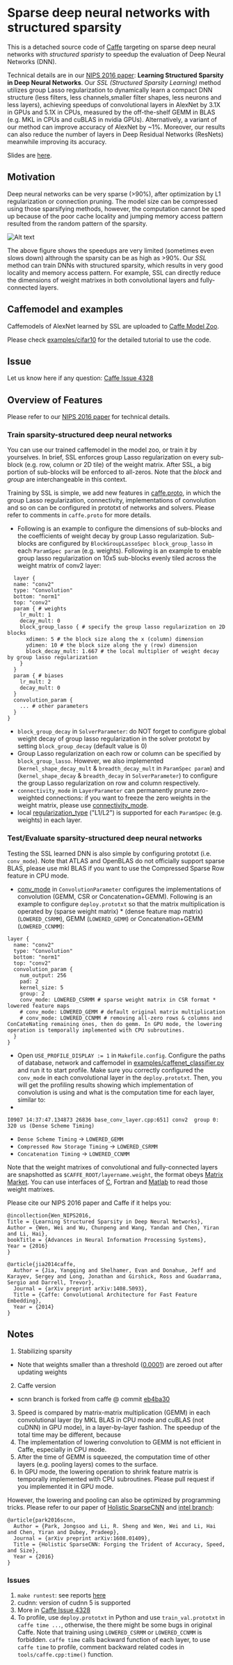 # Sparse deep neural networks with structured sparsity

This is a detached source code of [Caffe](http://caffe.berkeleyvision.org/) targeting on sparse deep neural networks with *structured sparisty* to speedup the evaluation of Deep Neural Networks (DNN).

Technical details are in our [NIPS 2016 paper](http://papers.nips.cc/paper/6504-learning-structured-sparsity-in-deep-neural-networks.pdf): **Learning Structured Sparsity in Deep Neural Networks**.
Our *SSL (Structured Sparsity Learning)* method utilizes group Lasso regularization to dynamically learn a compact DNN structure (less filters, less channels,smaller filter shapes, less neurons and less layers), achieving speedups of convolutional layers in AlexNet by 3.1X in GPUs and 5.1X in CPUs, measured by the off-the-shelf GEMM in BLAS (e.g. MKL in CPUs and cuBLAS in nvidia GPUs). Alternatively, a variant of our method can improve accuracy of AlexNet by ~1%. Moreover, our results can also reduce the number of layers in Deep Residual Networks (ResNets) meanwhile improving its accuracy.

Slides are [here](/docs/WEN_NIPS2016.pdf).

## Motivation
Deep neural networks can be very sparse (>90%), after optimization by L1 regularization or connection pruning. The model size can be compressed using those sparsifying methods, however, the computation cannot be sped up because of the poor cache locality and jumping memory access pattern resulted from the random pattern of the sparsity.

![Alt text](/models/bvlc_reference_caffenet/speedups.png?raw=true "Speedup vs. sparsity")

The above figure shows the speedups are very limited (sometimes even slows down) althrough the sparsity can be as high as >90%. Our *SSL* method can train DNNs with structured sparsity, which results in very good locality and memory access pattern. For example, SSL can directly reduce the dimensions of weight matrixes in both convolutional layers and fully-connected layers.

## Caffemodel and examples
Caffemodels of AlexNet learned by SSL are uploaded to [Caffe Model Zoo](https://github.com/BVLC/caffe/wiki/Model-Zoo#learning-structured-sparsity-in-deep-neural-networks).

Please check [examples/cifar10](/examples/cifar10/readme.md) for the detailed tutorial to use the code.

## Issue
Let us know here if any question: [Caffe Issue 4328](https://github.com/BVLC/caffe/issues/4328)

## Overview of Features
Please refer to our [NIPS 2016 paper](http://arxiv.org/abs/1608.03665) for technical details.
### Train sparsity-structured deep neural networks 
You can use our trained caffemodel in the model zoo, or train it by yourselves.
In brief, SSL enforces group Lasso regularization on every sub-block (e.g. row, column or 2D tile) of the weight matrix. After SSL, a big portion of sub-blocks will be enforced to all-zeros. Note that the *block* and *group* are interchangeable in this context.

Training by SSL is simple, we add new features in [caffe.proto](/src/caffe/proto/caffe.proto), in which the group Lasso regularization, connectivity, implementations of convolution and so on can be configured in prototxt of networks and solvers. Please refer to comments in `caffe.proto` for more details.
  - Following is an example to configure the dimensions of sub-blocks and the coefficients of weight decay by group Lasso regularization. Sub-blocks are configured by `BlockGroupLassoSpec block_group_lasso` in each `ParamSpec param` (e.g. weights). Following is an example to enable group lasso regularization on 10x5 sub-blocks evenly tiled across the weight matrix of conv2 layer:
```
  layer {
  name: "conv2"
  type: "Convolution"
  bottom: "norm1"
  top: "conv2"
  param { # weights
    lr_mult: 1
    decay_mult: 0
    block_group_lasso { # specify the group lasso regularization on 2D blocks
      xdimen: 5 # the block size along the x (column) dimension
      ydimen: 10 # the block size along the y (row) dimension
      block_decay_mult: 1.667 # the local multiplier of weight decay by group lasso regularization
    }
  }
  param { # biases
    lr_mult: 2
    decay_mult: 0
  }
  convolution_param {
    ... # other parameters
  }
}
```
  - `block_group_decay` in `SolverParameter`: do NOT forget to configure global weight decay of group lasso regularization in the solver prototxt by setting `block_group_decay` (default value is 0)
  - Group Lasso regularization on each row or column can be specified by `block_group_lasso`. However, we also implemented (`kernel_shape_decay_mult` & `breadth_decay_mult` in `ParamSpec param`) and (`kernel_shape_decay` & `breadth_decay`  in `SolverParameter`) to configure the group Lasso regularization on row and column respectively. 
  - `connectivity_mode` in `LayerParameter` can permanently prune zero-weighted connections: if you want to freeze the zero weights in the weight matrix, please use [connectivity_mode](/src/caffe/proto/caffe.proto#L362).
  - local [regularization_type](/src/caffe/proto/caffe.proto#L316) ("L1/L2") is supported for each `ParamSpec` (e.g. weights) in each layer.


### Test/Evaluate sparsity-structured deep neural networks 
Testing the SSL learned DNN is also simple by configuring prototxt (i.e. `conv_mode`). Note that ATLAS and OpenBLAS do not officially support sparse BLAS, please use mkl BLAS if you want to use the Compressed Sparse Row feature in CPU mode.
  - [conv_mode](/src/caffe/proto/caffe.proto#L637) in `ConvolutionParameter` configures the implementations of convolution (GEMM, CSR or Concatenation+GEMM). Following is an example to configure `deploy.prototxt` so that the matrix multiplication is operated by (sparse weight matrix) * (dense feature map matrix) (`LOWERED_CSRMM`), GEMM (`LOWERED_GEMM`) or Concatenation+GEMM (`LOWERED_CCNMM`): 
```
layer {
  name: "conv2"
  type: "Convolution"
  bottom: "norm1"
  top: "conv2"
  convolution_param {
    num_output: 256
    pad: 2
    kernel_size: 5
    group: 2
    conv_mode: LOWERED_CSRMM # sparse weight matrix in CSR format * lowered feature maps
    # conv_mode: LOWERED_GEMM # default original matrix multiplication 
    # conv_mode: LOWERED_CCNMM # removing all-zero rows & columns and ConCateNating remaining ones, then do gemm. In GPU mode, the lowering operation is temporally implemented with CPU subroutines. 
  }
}
```
 - Open `USE_PROFILE_DISPLAY := 1` in `Makefile.config`. Configure the paths of database, network and caffemodel  in [examples/caffenet_classifier.py](/examples/caffenet_classifier.py) and run it to start profile. Make sure you correctly configured the `conv_mode` in each convolutional layer in the `deploy.prototxt`. Then, you will get the profiling results showing which implementation of convolution is using and what is the computation time for each layer, similar to:
 - 
 ```
 I0907 14:37:47.134873 26836 base_conv_layer.cpp:651] conv2	 group 0: 320 us (Dense Scheme Timing)
 ```
 
  - `Dense Scheme Timing` -> `LOWERED_GEMM`
  - `Compressed Row Storage Timing` -> `LOWERED_CSRMM`
  - `Concatenation Timing` -> `LOWERED_CCNMM`


Note that the weight matrixes of convolutional and fully-connected layers are snapshotted as `$CAFFE_ROOT/layername.weight`, the format obeys [Matrix Market](http://math.nist.gov/MatrixMarket/). You can use interfaces of [C](http://math.nist.gov/MatrixMarket/mmio-c.html), Fortran and [Matlab](http://math.nist.gov/MatrixMarket/mmio/matlab/mmiomatlab.html) to read those weight matrixes.

Please cite our NIPS 2016 paper and Caffe if it helps you:

    @incollection{Wen_NIPS2016,
    Title = {Learning Structured Sparsity in Deep Neural Networks},
    Author = {Wen, Wei and Wu, Chunpeng and Wang, Yandan and Chen, Yiran and Li, Hai},
    bookTitle = {Advances in Neural Information Processing Systems},
    Year = {2016}
    }
    
    @article{jia2014caffe,
      Author = {Jia, Yangqing and Shelhamer, Evan and Donahue, Jeff and Karayev, Sergey and Long, Jonathan and Girshick, Ross and Guadarrama, Sergio and Darrell, Trevor},
      Journal = {arXiv preprint arXiv:1408.5093},
      Title = {Caffe: Convolutional Architecture for Fast Feature Embedding},
      Year = {2014}
    }

## Notes
1. Stabilizing sparsity
  - Note that weights smaller than a threshold ([0.0001](http://www.cv-foundation.org/openaccess/content_cvpr_2015/papers/Liu_Sparse_Convolutional_Neural_2015_CVPR_paper.pdf)) are zeroed out after updating weights
  
2. Caffe version
  - scnn branch is forked from caffe @ commit [eb4ba30](https://github.com/BVLC/caffe/tree/eb4ba30e3c4899edc7a9713158d61503fa8ecf90)
3. Speed is compared by matrix-matrix multiplication (GEMM) in each convolutional layer (by MKL BLAS in CPU mode and cuBLAS (not cuDNN) in GPU mode), in a layer-by-layer fashion. The speedup of the total time may be different, because
  1. The implementation of lowering convolution to GEMM is not efficient in Caffe, especially in CPU mode.
  2. After the time of GEMM is squeezed, the computation time of other layers (e.g. pooling layers) comes to the surface.
4. In GPU mode, the lowering operation to shrink feature matrix is temporally implemented with CPU subroutines. Please pull request if you implemented it in GPU mode.

However, the lowering and pooling can also be optimized by programming tricks. Please refer to our paper of [Holistic SparseCNN](https://arxiv.org/abs/1608.01409) and [intel branch](https://github.com/wenwei202/caffe/tree/intel):

    @article{park2016scnn,
      Author = {Park, Jongsoo and Li, R. Sheng and Wen, Wei and Li, Hai and Chen, Yiran and Dubey, Pradeep},
      Journal = {arXiv preprint arXiv:1608.01409},
      Title = {Holistic SparseCNN: Forging the Trident of Accuracy, Speed, and Size},
      Year = {2016}
    }

### Issues
1. `make runtest`: see reports [here](https://github.com/BVLC/caffe/issues/4328#issuecomment-229263764)
2. cudnn: version of cudnn 5 is supported
3. More in [Caffe Issue 4328](https://github.com/BVLC/caffe/issues/4328)
4. To profile, use `deploy.prototxt` in Python and use `train_val.prototxt` in `caffe time ...`, otherwise, the there might be some bugs in original Caffe. Note that training using `LOWERED_CSRMM` or `LOWERED_CCNMM` is forbidden. `caffe time` calls backward function of each layer, to use `caffe time` to profile, comment backward related codes in `tools/caffe.cpp:time()` function.

